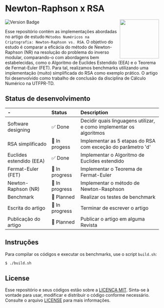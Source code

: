 # Newton-Raphson x RSA

<img align="right" width="128px" src="./.media/math.png">

![Version Badge](https://img.shields.io/badge/status-in%20development-red)

Esse repositório contém as implementações abordadas no artigo de estudo `Métodos Numéricos na Criptografia: Newton-Raphson vs. RSA`. O objetivo do estudo é comparar a eficácia do método de Newton-Raphson (NR) na resolução do problema do inverso modular, comparando-o com abordagens bem estabelecidas, como o Algoritmo de Euclides Estendido (EEA) e o Teorema de Fermat-Euler (FET). Para tal, realizamos benchmarks utilizando uma implementação (muito) simplificada do RSA como exemplo prático. O artigo foi desenvolvido como trabalho de conclusão da disciplina de Cálculo Numérico na UTFPR-TD.

## Status de desenvolvimento

<!---
Possible status:
:black_check_mark: Done
:black_square_button: In progress
:white_square_button: Planned
--->

| -                        | Status                             | Description |
|:-------------------------|:-----------------------------------|:------------|
| Software designing       | :white_check_mark: Done            | Decidir quais linguagens utilizar, e como implementar os algoritmos |
| RSA simplificado         | :black_square_button: In progess   | Implementar as 5 etapas do RSA com exceção do parâmetro 'd' |
| Euclides estendido (EEA) | :white_check_mark: Done            | Implementar o Algoritmo de Euclides estendido |
| Fermat-Euler (FET)       | :black_square_button: In progress  | Implementar o Teorema de Fermat-Euler |
| Newton-Raphson (NR)      | :black_square_button: In progress  | Implementar o método de Newton-Rasphson |
| Benchmark                | :white_square_button: Planned      | Realizar os testes de benchmark |
| Escrita do artigo        | :black_square_button: In progress  | Terminar de escrever o artigo |
| Publicação do artigo     | :white_square_button: Planned      | Publicar o artigo em alguma Revista |

## Instruções

Para compilar os códigos e executar os benchmarks, use o script `build.sh`:

```bash
$ ./build.sh
```

## License

Esse repositório e seus códigos estão sobre a [LICENÇA MIT](http://opensource.org/license/MIT). Sinta-se à vontade para usar, modificar e distribuir o código conforme necessário. Consulte o arquivo [LICENSE](LICENSE) para mais informações.
